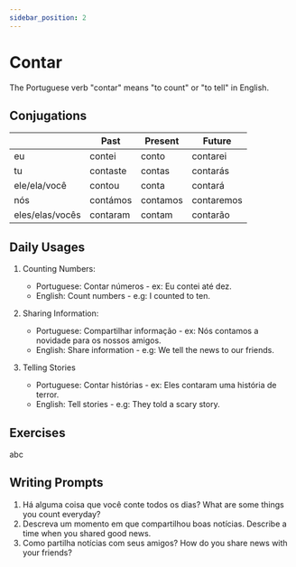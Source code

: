 ```yaml
---
sidebar_position: 2
---
```


# Contar

The Portuguese verb "contar" means "to count" or "to tell" in English.

## Conjugations

|                 | Past     | Present  | Future     |
| --------------- | -------- | -------- | ---------- |
| eu              | contei   | conto    | contarei   |
| tu              | contaste | contas   | contarás   |
| ele/ela/você    | contou   | conta    | contará    |
| nós             | contámos | contamos | contaremos |
| eles/elas/vocês | contaram | contam   | contarão   |

## Daily Usages

1. Counting Numbers:

   - Portuguese: Contar números - ex: Eu contei até dez.
   - English: Count numbers - e.g: I counted to ten.

2. Sharing Information:

   - Portuguese: Compartilhar informação - ex: Nós contamos a novidade para os nossos amigos.
   - English: Share information - e.g: We tell the news to our friends.

3. Telling Stories

   - Portuguese: Contar histórias - ex: Eles contaram uma história de terror.
   - English: Tell stories - e.g: They told a scary story.

## Exercises

abc

## Writing Prompts

1. Há alguma coisa que você conte todos os dias? What are some things you count everyday?
2. Descreva um momento em que compartilhou boas notícias. Describe a time when you shared good news.
3. Como partilha notícias com seus amigos? How do you share news with your friends?
